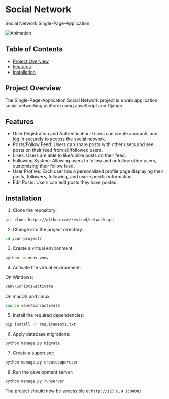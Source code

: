 # Social Network

Social Network Single-Page-Application

![Animation](https://github.com/Resized/Network/assets/4931622/0324c9e9-0b11-4d20-8299-028ea773f705)

## Table of Contents

- [Project Overview](#project-overview)
- [Features](#features)
- [Installation](#installation)

## Project Overview

The Single-Page-Application Social Network project is a web application social networking platform using JavaScript and Django.

## Features

- User Registration and Authentication: Users can create accounts and log in securely to access the social network.
- Posts/Follow Feed: Users can share posts with other users and see posts on their feed from all/followed users. 
- Likes: Users are able to like/unlike posts on their feed.
- Following System: Allowing users to follow and unfollow other users, customizing their follow feed.
- User Profiles: Each user has a personalized profile page displaying their posts, followers, following, and user-specific information.
- Edit Posts: Users can edit posts they have posted.

## Installation

1. Clone the repository:

```bash
git clone https://github.com/resized/network.git
```

2. Change into the project directory:

```bash
cd your-project/
```

3. Create a virtual environment:

```bash
python -m venv venv
```

4. Activate the virtual environment:

On Windows:

```bash
venv\Scripts\activate
```

On macOS and Linux:

```bash
source venv/bin/activate
```

5. Install the required dependencies:

```bash
pip install -r requirements.txt
```

6. Apply database migrations:

```bash
python manage.py migrate
```

7. Create a superuser:

```bash
python manage.py createsuperuser
```

8. Run the development server:

```bash
python manage.py runserver
```

The project should now be accessible at `http://127.0.0.1:8000/`.

